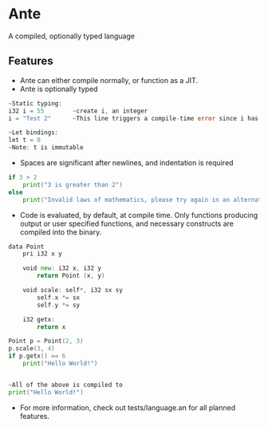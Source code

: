 ﻿# Ante
A compiled, optionally typed language

## Features
* Ante can either compile normally, or function as a JIT.
* Ante is optionally typed
```go
~Static typing:
i32 i = 55        ~create i, an integer
i = "Test 2"      ~This line triggers a compile-time error since i has a static typing

~Let bindings:
let t = 0
~Note: t is immutable

```
* Spaces are significant after newlines, and indentation is required
```go
if 3 > 2
    print("3 is greater than 2")
else
    print("Invalid laws of mathematics, please try again in an alternate universe")
```
* Code is evaluated, by default, at compile time.  Only functions producing output
or user specified functions, and necessary constructs are compiled into the binary.
```go
data Point
    pri i32 x y

    void new: i32 x, i32 y
        return Point (x, y)

    void scale: self*, i32 sx sy
        self.x *= sx
        self.y *= sy

    i32 getx:
        return x

Point p = Point(2, 3)
p.scale(3, 4)
if p.getx() == 6
    print("Hello World!")


~All of the above is compiled to
print("Hello World!")

```
* For more information, check out tests/language.an for all planned features.
